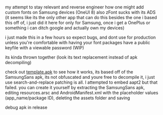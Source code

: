 my attempt to stay relevant and reverse engineer how one might add custom fonts on Samsung devices (OneUI 8) also zFont sucks with its ADS (it seems like its the only other app that can do this besides the one i based this off of, i just did it here for only for Samsung, once i get a OnePlus or something i can ditch google and actually own my devices)

i just made this in a few hours so expect bugs, and dont use for production unless you're comfortable with having your font packages have a public keyfile with a viewable password (WIP)

its kinda thrown together (look its text replacement instead of apk decompiling)

check out [template.apk](https://github.com/jeeneo/fonts/blob/main/android/app/src/main/assets/template.apk) to see how it works, its based off of the SamsungSans apk, its not obfuscated and youre free to decompile it, i just use search-and-replace patching is all. I attempted to embed aapt2 but that failed. you can create it yourself by extracting the SamsungSans apk, editing resources.arsc and AndroidManifest.xml with the placeholder values (app_name/package ID), deleting the assets folder and saving

debug apk in release
